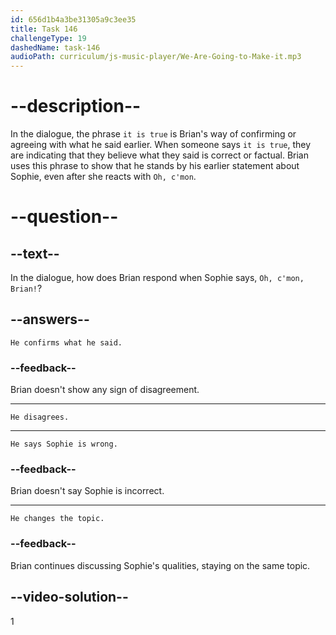 ```yaml
---
id: 656d1b4a3be31305a9c3ee35
title: Task 146
challengeType: 19
dashedName: task-146
audioPath: curriculum/js-music-player/We-Are-Going-to-Make-it.mp3
---
```


# --description--

In the dialogue, the phrase `it is true` is Brian's way of confirming or agreeing with what he said earlier. When someone says `it is true`, they are indicating that they believe what they said is correct or factual. Brian uses this phrase to show that he stands by his earlier statement about Sophie, even after she reacts with `Oh, c'mon`.

# --question--

## --text--

In the dialogue, how does Brian respond when Sophie says, `Oh, c'mon, Brian!`?

## --answers--

`He confirms what he said.`

### --feedback--

Brian doesn't show any sign of disagreement.

---

`He disagrees.`

---

`He says Sophie is wrong.`

### --feedback--

Brian doesn't say Sophie is incorrect.

---

`He changes the topic.`

### --feedback--

Brian continues discussing Sophie's qualities, staying on the same topic.

## --video-solution--

1
